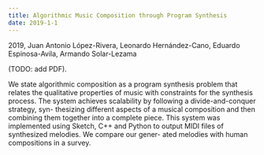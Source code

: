 ```yaml
---
title: Algorithmic Music Composition through Program Synthesis
date: 2019-1-1
---
```


2019, Juan Antonio López-Rivera, Leonardo Hernández-Cano, Eduardo Espinosa-Avila, Armando Solar-Lezama

(TODO: add PDF).

We state algorithmic composition as a program synthesis
problem that relates the qualitative properties of music with
constraints for the synthesis process. The system achieves
scalability by following a divide-and-conquer strategy, syn-
thesizing different aspects of a musical composition and then
combining them together into a complete piece. This system
was implemented using Sketch, C++ and Python to output
MIDI files of synthesized melodies. We compare our gener-
ated melodies with human compositions in a survey.
